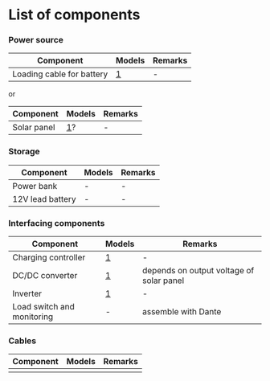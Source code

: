 # List of components

### Power source

| Component | Models | Remarks |
| ------ | ------ | ------ |
| Loading cable for battery | [1](https://www.conrad.nl/p/h-tronic-loodaccu-lader-al-2000-plus-12-v-laadstroom-max-2-a-1538312) | - |

or

| Component | Models | Remarks |
| ------ | ------ | ------ |
| Solar panel | [1](https://www.zonnefabriek.nl/sunpower-zonnepanelen/)? | - |

### Storage

| Component | Models | Remarks |
| ------ | ------ | ------ |
| Power bank | - | - |
| 12V lead battery | - | - |

### Interfacing components

| Component | Models | Remarks |
| ------ | ------ | ------ |
| Charging controller | [1](https://www.conrad.nl/p/kemo-charging-controller-m149n-solar-laadregelaar-serie-12-v-10-a-110527) | - |
| DC/DC converter | [1](https://www.conrad.nl/p/mean-well-nid65-12-dcdc-converter-49-a-588-w-aantal-uitgangen-1-x-2176629) | depends on output voltage of solar panel |
| Inverter | [1](https://www.conrad.nl/p/e-ast-cls-300-12-omvormer-300-w-12-vdc-230-vac-514945)| - |
| Load switch and monitoring | - | assemble with Dante |  

### Cables

| Component | Models | Remarks |
| ------ | ------ | ------ |
| | |
